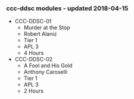 ### ccc-ddsc modules - updated 2018-04-15
* CCC-DDSC-01
  * Murder at the Stop
  * Robert Alaniz
  * Tier 1
  * APL 3
  * 4 Hours
* CCC-DDSC-02
  * A Fool and His Gold
  * Anthony Caroselli
  * Tier 1
  * APL 3
  * 2 Hours
